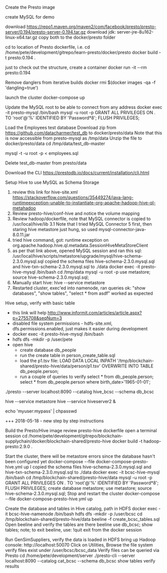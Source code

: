 Create the Presto image

create MySQL for demo


download  https://repo1.maven.org/maven2/com/facebook/presto/presto-server/0.194/presto-server-0.194.tar.gz
download jdk: server-jre-8u162-linux-x64.tar.gz
copy both to the docker/presto folder

cd to location of Presto dockerfile, i.e. cd /home/pete/development/gitrepo/learn-presto/docker/presto
docker build -t presto:0.194 .

just to check out the structure, create a container
docker run -it --rm presto:0.194

Remove danglers from iterative builds
docker rmi $(docker images -qa -f 'dangling=true')

launch the cluster
docker-compose up

Update the MySQL root to be able to connect from any address
docker exec -it presto-mysql /bin/bash
mysql -u root -p
GRANT ALL PRIVILEGES ON *.* TO 'root'@'%' IDENTIFIED BY 'Password*8';
FLUSH PRIVILEGES;

Load the Employees test database
Download zip from https://github.com/datacharmer/test_db to docker/presto/data
Note that this is now accessible from presto-mysql as /tmp/data
Unzip the file to docker/presto/data
cd /tmp/data/test_db-master

mysql -t -u root -p < employees.sql

Delete test_db-master from presto/data

Download the CLI https://prestodb.io/docs/current/installation/cli.html

Setup Hive to use MySQL as Schema Storage
1. review this link for hive-site.xml https://stackoverflow.com/questions/35449274/java-lang-runtimeexception-unable-to-instantiate-org-apache-hadoop-hive-ql-metahadoo
2. Review presto-hive/conf-hive and notice the volume mapping 
3. Review hadoop/dockerfile, note that MySQL connector is copied to /usr/local/hive/lib
	3.1 Note that I tried MySQL Connector 5 first, then staring hive metastore just hung, so used mysql-connector-java-8.0.11.jar
4. tried hive command, got: runtime exception on org.apache.hadoop.hive.ql.metadata.SessionHiveMetaStoreClient
5. as per that link above, opened MySQL session and ran this sql: /usr/local/hive/scripts/metastore/upgrade/mysql/hive-schema-2.3.0.mysql.sql
	copied the schema files hive-schema-2.3.0.mysql.sql and hive-txn-schema-2.3.0.mysql.sql to ./data
	docker exec -it presto-hive-mysql /bin/bash
	cd /tmp/data
	mysql -u root -p
	use metastore;
	source hive-schema-2.3.0.mysql.sql;
6. Manually start hive: hive --service metastore
8. Restarted cluster, exec'ed into namenode, ran queries ok: "show databases", "show tables", "select * from asdf" worked as expected


Hive setup, verify with basic table
+ this link will help http://www.informit.com/articles/article.aspx?p=2755708&seqNum=3
+ disabled file system permissions - hdfs-site.xml, dfs.permissions.enabled, just makes it easier during development
+ docker exec -it presto-hive-mysql /bin/bash
+ hdfs dfs -mkdir -p /user/pete
+ open hive
	+ create database db_people
	+ run the create table in person_create_table.sql
	+ load the p1.tsv file:  LOAD DATA LOCAL INPATH '/tmp/blockchain-shared/presto-hive/data/person/p1.tsv' OVERWRITE INTO TABLE db_people.person;
	+ run a couple of queries to verify
		select * from db_people.person;
		select * from db_people.person where birth_date>'1965-01-01';
	
./presto --server localhost:8090 --catalog hive_bcsc --schema db_bcsc
 
hive --service metastore 
hive --service hiveserver2 &

echo 'myuser:mypass' | chpasswd


+++ 2018-05-18 - new step by step instructions

Build the Presto/Hive image
review presto-hive dockerfile
open a terminal session
cd /home/pete/development/gitrepo/blockchain-supplychain/docker/blockchain-shared/presto-hive
docker build -t hadoop-presto:2.9.0 .

Start the cluster, there will be metastore errors since the database hasn't been configured yet
docker-compose --file docker-compose-presto-hive.yml up
I copied the schema files hive-schema-2.3.0.mysql.sql and hive-txn-schema-2.3.0.mysql.sql to ./data
docker exec -it bcsc-hive-mysql /bin/bash
cd /tmp/blockchain-shared/presto-hive/data
mysql -u root -p
GRANT ALL PRIVILEGES ON *.* TO 'root'@'%' IDENTIFIED BY 'Password*8';
FLUSH PRIVILEGES;
create database metastore;
use metastore;
source hive-schema-2.3.0.mysql.sql;
Stop and restart the cluster
docker-compose --file docker-compose-presto-hive.yml up

Create the database and tables in Hive catalog, path in HDFS
docker exec -it bcsc-hive-namenode /bin/bash
hdfs dfs -mkdir -p /user/bcsc
cd /tmp/blockchain-shared/presto-hive/data
beeline -f create_bcsc_tables.sql
Open beeline and verify the tables are there
beeline
use db_bcsc;
show tables;
	note; to exit beeline, use: !quit
exit from the docker session

Run GenSimSuppliers, verify the data is loaded in HDFS 
bring up Hadoop console: http://localhost:50070
Click on Utilities, Browse the file system
verify files exist under /user/bcsc/bcsc_data
Verify files can be queried via Presto
cd /home/pete/development/server
./presto-cli --server localhost:8090 --catalog cat_bcsc --schema db_bcsc
show tables
	verify results

	

 
